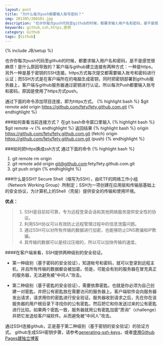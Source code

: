 ```yaml
---
layout: post
title: "为什么每次push都要输入账号密码？"
img: 201305/200101.jpg
description: "也许你每次push代码至github的时候，都要求输入用户名和密码，是不是感觉很麻烦！是什么原因导致的？客户端与github建立连接有两种方式：一种是https，另外一种是基于密钥的SSH连接。https方式每次提交都需要输入账号和密码进行认证；而SSH方式是在客户端所在的电脑生成密钥，同时把密钥部署到github服务器上，客户端与github服务器通过密钥进行认证。所以每次Push都要输入账号和密码，原因是使用了https方式push。"
keywords: github,ssh,https,密钥
category: Github
tags: [Github]
---
```

{% include JB/setup %}

也许你每次push代码至github的时候，都要求输入用户名和密码，是不是感觉很麻烦！是什么原因导致的？客户端与github建立连接有两种方式：一种是https，另外一种是基于密钥的SSH连接。https方式每次提交都需要输入账号和密码进行认证；而SSH方式是在客户端所在的电脑生成密钥，同时把密钥部署到github服务器上，客户端与github服务器通过密钥进行认证。所以每次Push都要输入账号和密码，原因是使用了https方式push。

通过下面的命令添加项目连接，即为https方式。
{% highlight bash %}
$git remote add origin https://github.com/fety/fety.github.com.git
{% endhighlight %}

###如何查看当前连接方式？
在git bash命令窗口里输入 
{% highlight bash %}
$git remote -v 
{% endhighlight %}
返回结果
{% highlight bash %}
origin https://github.com/fety/fety.github.com.git (fetch)
origin https://github.com/fety/fety.github.com.git (push)
{% endhighlight %}

###如何把https换成ssh方式
通过下面的命令
{% highlight bash %}
1. git remote rm origin
2. git remote add origin git@github.com:fety/fety.github.com.git
3. git push origin 
{% endhighlight %}

###什么是SSH?
Secure Shell（缩写为SSH），由IETF的网络工作小组（Network Working Group）所制定；SSH为一项创建在应用层和传输层基础上的安全协议，为计算机上的Shell（壳层）提供安全的传输和使用环境。

**优点：**

>1. SSH是目前较可靠，专为远程登录会话和其他网络服务提供安全性的协议。
>2. 利用SSH协议可以有效防止远程管理过程中的信息泄露问题。
>3. 通过SSH可以对所有传输的数据进行加密，也能够防止DNS欺骗和IP欺骗。
>4. 其传输的数据可以是经过压缩的，所以可以加快传输的速度。

####在客户端来看，SSH提供两种级别的安全验证。
* 第一种级别（基于密码的安全验证），知道帐号和密码，就可以登录到远程主机，并且所有传输的数据都会被加密。但是，可能会有别的服务器在冒充真正的服务器，无法避免被“中间人”攻击。

* 第二种级别（基于密匙的安全验证），需要依靠密匙，也就是你必须为自己创建一对密匙，并把公有密匙放在需要访问的服务器上。客户端软件会向服务器发出请求，请求用你的密匙进行安全验证。服务器收到请求之后，先在你在该服务器的用户根目录下寻找你的公有密匙，然后把它和你发送过来的公有密匙进行比较。如果两个密匙一致，服务器就用公有密匙加密“质询”（challenge）并把它发送给客户端软件。从而避免被“中间人”攻击。

通过SSH连接github，正是基于第二种级别（基于密钥的安全验证）的验证方式。
github生成SSH密钥步骤，请参考[generating-ssh-keys](https://help.github.com/articles/generating-ssh-keys "generating-ssh-keys")，或者[使用Github Pages建独立博客](http://beiyuu.com/github-pages/)

